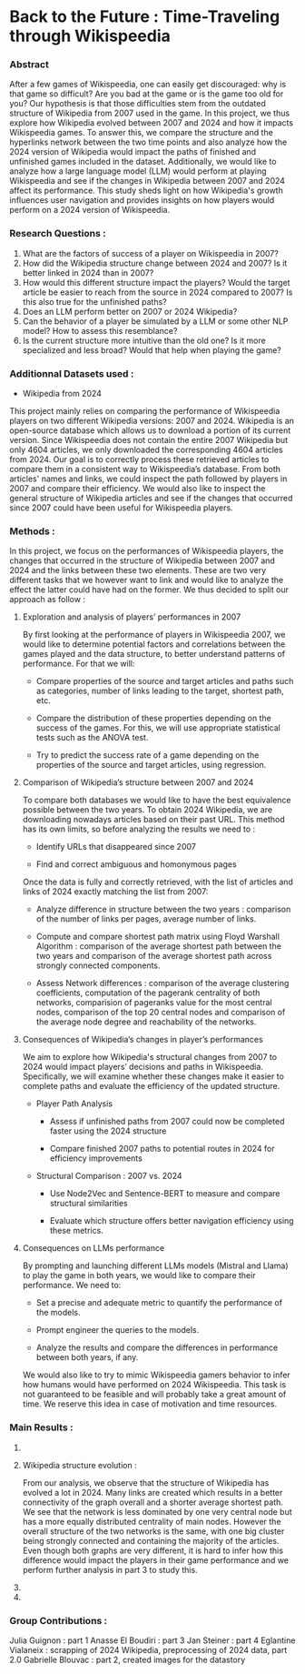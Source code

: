 # Back to the Future : Time-Traveling through Wikispeedia 

### Abstract

After a few games of Wikispeedia, one can easily get discouraged: why is that game so difficult? Are you bad at the game or is the game too old for you? 
Our hypothesis is that those difficulties stem from the outdated structure of Wikipedia from 2007 used in the game. In this project, we thus explore how Wikipedia evolved between 2007 and 2024 and how it impacts Wikispeedia games. To answer this, we compare the structure and the hyperlinks network between the two time points and also analyze how the 2024 version of Wikipedia would impact the paths of finished and unfinished games included in the dataset. Additionally, we would like to analyze how a large language model (LLM) would perform at playing Wikispeedia and see if the changes in Wikipedia between 2007 and 2024 affect its performance. 
This study sheds light on how Wikipedia's growth influences user navigation and provides insights on how players would perform on a 2024 version of Wikispeedia.

### Research Questions :

1. What are the factors of success of a player on Wikispeedia in 2007?
2. How did the Wikipedia structure change between 2024 and 2007? Is it better linked in 2024 than in 2007? 
3. How would this different structure impact the players? Would the target article be easier to reach from the source in 2024 compared to 2007? Is this also true for the unfinished paths?
4. Does an LLM perform better on 2007 or 2024 Wikipedia? 
5. Can the behavior of a player be simulated by a LLM or some other NLP model? How to assess this resemblance? 
6. Is the current structure more intuitive than the old one? Is it more specialized and less broad? Would that help when playing the game? 

### Additionnal Datasets used : 
- Wikipedia from 2024 

This project mainly relies on comparing the performance of Wikispeedia players on two different Wikipedia versions: 2007 and 2024. Wikipedia is an open-source database which allows us to download a portion of its current version. Since Wikispeedia does not contain the entire 2007 Wikipedia but only 4604 articles, we only downloaded the corresponding 4604 articles from 2024. Our goal is to correctly process these retrieved articles to compare them in a consistent way to Wikispeedia’s database. From both articles' names and links, we could inspect the path followed by players in 2007 and compare their efficiency. We would also like to inspect the general structure of Wikipedia articles and see if the changes that occurred since 2007 could have been useful for Wikispeedia players.

### Methods :

In this project, we focus on the performances of Wikispeedia players, the changes that occurred in the structure of Wikipedia between 2007 and 2024 and the links between these two elements. These are two very different tasks that we however want to link and would like to analyze the effect the latter could have had on the former. We thus decided to split our approach as follow :

1. Exploration and analysis of players’ performances in 2007

    By first looking at the performance of players in Wikispeedia 2007, we would like to determine potential factors and correlations between the games played and the data structure, to better understand patterns of performance. For that we will:

    - Compare properties of the source and target articles and paths such as categories, number of links leading to the target, shortest path, etc. 

    - Compare the distribution of these properties depending on the success of the games. For this, we will use appropriate statistical tests such as the ANOVA test.

    - Try to predict the success rate of a game depending on the properties of the source and target articles, using regression.

2. Comparison of Wikipedia’s structure between 2007 and 2024

    To compare both databases we would like to have the best equivalence possible between the two years. To obtain 2024 Wikipedia, we are downloading nowadays articles based on their past URL. This method has its own limits, so before analyzing the results we need to :

    - Identify URLs that disappeared since 2007

    - Find and correct ambiguous and homonymous pages


    Once the data is fully and correctly retrieved, with the list of articles and links of 2024 exactly matching the list from 2007: 

    - Analyze difference in structure between the two years : comparison of the number of links per pages, average number of links.

    - Compute and compare shortest path matrix using Floyd Warshall Algorithm : comparison of the average shortest path between the two years and comparison of the average shortest path across strongly connected components.

    - Assess Network differences : comparison of the average clustering coefficients, computation of the pagerank centrality of both networks, comparision of pageranks value for the most central nodes, comparison of the top 20 central nodes and comparison of the average node degree and reachability of the networks. 

3. Consequences of Wikipedia’s changes in player’s performances

    We aim to explore how Wikipedia's structural changes from 2007 to 2024 would impact players’ decisions and paths in Wikispeedia. Specifically, we will examine whether these changes make it easier to complete paths and evaluate the efficiency of the updated structure.

    - Player Path Analysis

        - Assess if unfinished paths from 2007 could now be completed faster using the 2024 structure

        - Compare finished 2007 paths to potential routes in 2024 for efficiency improvements

    - Structural Comparison : 2007 vs. 2024

        - Use Node2Vec and Sentence-BERT to measure and compare structural similarities

        - Evaluate which structure offers better navigation efficiency using these metrics.

4. Consequences on LLMs performance

    By prompting and launching different LLMs models (Mistral and Llama) to play the game in both years, we would like to compare their performance. We need to:

    - Set a precise and adequate metric to quantify the performance of the models. 

    - Prompt engineer the queries to the models.

    - Analyze the results and compare the differences in performance between both years, if any.

    We would also like to try to mimic Wikispeedia gamers behavior to infer how humans would have performed on 2024 Wikispeedia. This task is not guaranteed to be feasible and will probably take a great amount of time. We reserve this idea in case of motivation and time resources.

### Main Results :

1.

2. Wikipedia structure evolution : 

    From our analysis, we observe that the structure of Wikipedia has evolved a lot in 2024. Many links are created which results in a better connectivity of the graph overall and a shorter average shortest path. We see that the network is less dominated by one very central node but has a more equally distributed centrality of main nodes. However the overall structure of the two networks is the same, with one big cluster being strongly connected and containing the majority of the articles. Even though both graphs are very different, it is hard to infer how this difference would impact the players in their game performance and we perform further analysis in part 3 to study this. 

3. 

4. 


### Group Contributions : 

Julia Guignon : part 1 
Anasse El Boudiri : part 3
Jan Steiner : part 4
Eglantine Vialaneix : scrapping of 2024 Wikipedia, preprocessing of 2024 data, part 2.0 
Gabrielle Blouvac : part 2, created images for the datastory 